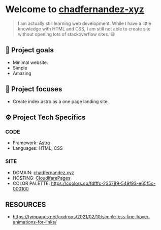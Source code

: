 # Welcome to  [chadfernandez-xyz](https://chadfernandez.xyz)

> I am actually still learning web development. While I have a little
> knowledge with HTML and CSS, I am still not able to create site without
> opening lots of stackoverflow sites. 😅

## 📌 Project goals
- Minimal website.
- Simple
- Amazing

## 🎯 Project focuses
- Create index.astro as a one page landing site.

## ⚙️ Project Tech Specifics
### CODE
- Framework: [Astro](https://astro.build)
- Languages: HTML, CSS
### SITE
- DOMAIN: [chadfernandez.xyz](https://chadfernandez.xyz)
- HOSTING: [CloudlfarePages](https://www.cloudflare.com/)
- COLOR PALETTE: <https://coolors.co/fdfffc-235789-549f93-e65f5c-000100>

## RESOURCES
- <https://tympanus.net/codrops/2021/02/10/simple-css-line-hover-animations-for-links/>
